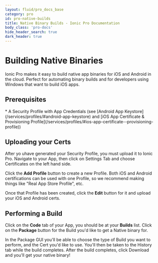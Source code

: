 ```yaml
---
layout: fluid/pro_docs_base
category: pro
id: pro-native-builds
title: Native Binary Builds - Ionic Pro Documentation
body_class: 'pro-docs'
hide_header_search: true
dark_header: true
---
```


# Building Native Binaries

Ionic Pro makes it easy to build native app binaries for iOS and Android in the cloud. Perfect for automating binary builds and for developers using Windows that want to build iOS apps.

## Prerequisites

<div class="condensed" markdown="1">
* A Security Profile with App Credentials (see [Android App
  Keystore](/services/profiles/#android-app-keystore) and [iOS App Certificate
  & Provisioning
  Profile](/services/profiles/#ios-app-certificate--provisioning-profile))
</div>

## Uploading your Certs

After yo uhave generated your Security Profile, you must upload it to Ionic Pro. Navigate to your App, then click on Settings Tab and choose Certificates on the left hand side.

Click the **Add Profile** button to create a new Profile. Both iOS and Android certifications can be used with one Profile, so we recommend making things like "Real App Store Profile", etc.

Once that Profile has been created, click the **Edit** button for it and upload your iOS and Android certs.

## Performing a Build

Click on the **Code** tab of your App, you should be at your **Builds** list. Click on the **Package** button for the Build you'd like to get a Native binary for.

In the Package GUI you'll be able to choose the type of Build you want to perform, and the Cert you'd like to use. You'll then be taken to the History tab while the build completes. After the build completes, click Download and you'll get your native binary!